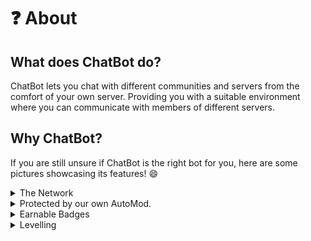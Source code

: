 # ❓ About

## What does ChatBot do?

ChatBot lets you chat with different communities and servers from the comfort of your own server. Providing you with a suitable environment where you can communicate with members of different servers.

## Why ChatBot?

If you are still unsure if ChatBot is the right bot for you, here are some pictures showcasing its features! :smile:

<details>

<summary>The Network</summary>

<img src=".gitbook/assets/image (3).png" alt="People from different servers talking in the network." data-size="original"><img src=".gitbook/assets/image (2).png" alt="Network Actions" data-size="original">

</details>

<details>

<summary>Protected by our own AutoMod.</summary>

We protect the Network from spam with our anti-spam system. A profanity filter is also included in ChatBot to censor or ban users who use extremely vulgar words.

</details>

<details>

<summary>Earnable Badges</summary>

Soon.

</details>

<details>

<summary>Levelling</summary>

Soon.

</details>
